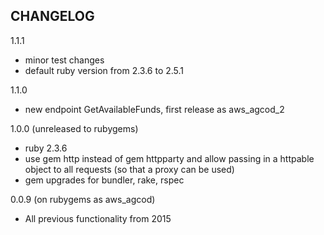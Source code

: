 CHANGELOG
---------

1.1.1
- minor test changes
- default ruby version from 2.3.6 to 2.5.1

1.1.0
- new endpoint GetAvailableFunds, first release as aws_agcod_2

1.0.0 (unreleased to rubygems)
- ruby 2.3.6
- use gem http instead of gem httpparty and allow passing in a httpable object to all requests (so that a proxy can be used)
- gem upgrades for bundler, rake, rspec

0.0.9 (on rubygems as aws_agcod)
- All previous functionality from 2015 
